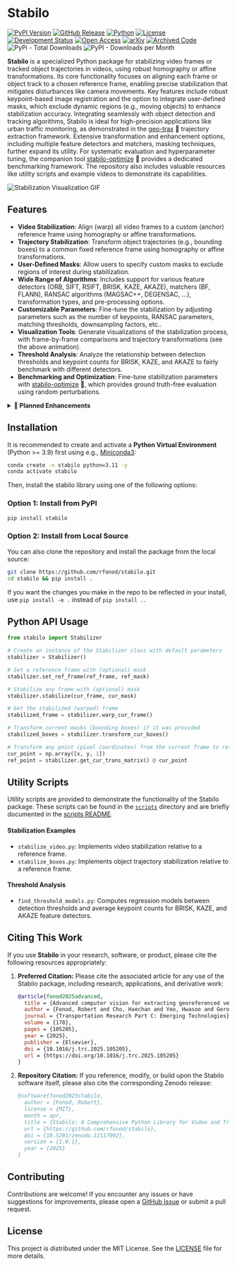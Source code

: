 # Stabilo

[![PyPI Version](https://img.shields.io/pypi/v/stabilo)](https://pypi.org/project/stabilo/) [![GitHub Release](https://img.shields.io/github/v/release/rfonod/stabilo?include_prereleases)](https://github.com/rfonod/stabilo/releases) [![Python](https://img.shields.io/badge/python-3.9%2B-blue)](https://www.python.org/) [![License](https://img.shields.io/github/license/rfonod/stabilo)](https://github.com/rfonod/stabilo/blob/main/LICENSE) [![Development Status](https://img.shields.io/badge/development-active-brightgreen)](https://github.com/rfonod/stabilo) [![Open Access](https://img.shields.io/badge/Journal-10.1016%2Fj.trc.2025.105205-blue)](https://doi.org/10.1016/j.trc.2025.105205) [![arXiv](https://img.shields.io/badge/arXiv-2411.02136-b31b1b.svg)](https://arxiv.org/abs/2411.02136) [![Archived Code](https://img.shields.io/badge/Zenodo-Software%20Archive-blue)](https://zenodo.org/doi/10.5281/zenodo.12117092) ![PyPi - Total Downloads](https://img.shields.io/pepy/dt/stabilo?label=total%20downloads) ![PyPI - Downloads per Month](https://img.shields.io/pypi/dm/stabilo?color=%234c1)

**Stabilo** is a specialized Python package for stabilizing video frames or tracked object trajectories in videos, using robust homography or affine transformations. Its core functionality focuses on aligning each frame or object track to a chosen reference frame, enabling precise stabilization that mitigates disturbances like camera movements. Key features include robust keypoint-based image registration and the option to integrate user-defined masks, which exclude dynamic regions (e.g., moving objects) to enhance stabilization accuracy. Integrating seamlessly with object detection and tracking algorithms, Stabilo is ideal for high-precision applications like urban traffic monitoring, as demonstrated in the [geo-trax](https://github.com/rfonod/geo-trax) 🚀 trajectory extraction framework. Extensive transformation and enhancement options, including multiple feature detectors and matchers, masking techniques, further expand its utility. For systematic evaluation and hyperparameter tuning, the companion tool [stabilo-optimize](https://github.com/rfonod/stabilo-optimize) 🎯 provides a dedicated benchmarking framework. The repository also includes valuable resources like utility scripts and example videos to demonstrate its capabilities.

![Stabilization Visualization GIF](https://raw.githubusercontent.com/rfonod/stabilo/main/assets/stabilization_visualization.gif?raw=True)

## Features

- **Video Stabilization**: Align (warp) all video frames to a custom (anchor) reference frame using homography or affine transformations.
- **Trajectory Stabilization**: Transform object trajectories (e.g., bounding boxes) to a common fixed reference frame using homography or affine transformations.
- **User-Defined Masks**: Allow users to specify custom masks to exclude regions of interest during stabilization.
- **Wide Range of Algorithms**: Includes support for various feature detectors (ORB, SIFT, RSIFT, BRISK, KAZE, AKAZE), matchers (BF, FLANN), RANSAC algorithms (MAGSAC++, DEGENSAC, ...), transformation types, and pre-processing options.
- **Customizable Parameters**: Fine-tune the stabilization by adjusting parameters such as the number of keypoints, RANSAC parameters, matching thresholds, downsampling factors, etc..
- **Visualization Tools**: Generate visualizations of the stabilization process, with frame-by-frame comparisons and trajectory transformations (see the above animation).
- **Threshold Analysis**: Analyze the relationship between detection thresholds and keypoint counts for BRISK, KAZE, and AKAZE to fairly benchmark with different detectors.
- **Benchmarking and Optimization**: Fine-tune stabilization parameters with [stabilo-optimize](https://github.com/rfonod/stabilo-optimize) 🎯, which provides ground truth-free evaluation using random perturbations.

<details>
<summary><b>🚀 Planned Enhancements</b></summary>

- **Unit Tests**: Comprehensive unit test suite to ensure package stability and reliability.
- **Different Mask Types**: Inclusion of additional mask types (e.g., polygonal, circular) for enhanced precision in stabilization.
- **GPU Acceleration**: Integration of GPU acceleration to improve processing speed.
- **Documentation**: Detailed documentation covering the package’s functionality and usage.

</details>

## Installation

It is recommended to create and activate a **Python Virtual Environment** (Python >= 3.9) first using e.g., [Miniconda3](https://docs.anaconda.com/free/miniconda/):

```bash
conda create -n stabilo python=3.11 -y
conda activate stabilo
```

Then, install the stabilo library using one of the following options:

### Option 1: Install from PyPI

```bash
pip install stabilo
```

### Option 2: Install from Local Source

You can also clone the repository and install the package from the local source:

```bash
git clone https://github.com/rfonod/stabilo.git
cd stabilo && pip install .
```

If you want the changes you make in the repo to be reflected in your install, use `pip install -e .` instead of `pip install .`.

## Python API Usage

```python
from stabilo import Stabilizer 

# Create an instance of the Stabilizer class with default parameters
stabilizer = Stabilizer() 

# Set a reference frame with (optional) mask
stabilizer.set_ref_frame(ref_frame, ref_mask)

# Stabilize any frame with (optional) mask
stabilizer.stabilize(cur_frame, cur_mask)

# Get the stabilized (warped) frame 
stabilized_frame = stabilizer.warp_cur_frame()

# Transform current masks (bounding boxes) if it was provided
stabilized_boxes = stabilizer.transform_cur_boxes()

# Transform any point (pixel coordinates) from the current frame to reference frame
cur_point = np.array([x, y, 1])
ref_point = stabilizer.get_cur_trans_matrix() @ cur_point
```

## Utility Scripts

Utility scripts are provided to demonstrate the functionality of the Stabilo package. These scripts can be found in the [`scripts`](./scripts/) directory and are briefly documented in the [scripts README](./scripts/README.md).

#### Stabilization Examples

- `stabilize_video.py`: Implements video stabilization relative to a reference frame.
- `stabilize_boxes.py`: Implements object trajectory stabilization relative to a reference frame.

#### Threshold Analysis

- `find_threshold_models.py`: Computes regression models between detection thresholds and average keypoint counts for BRISK, KAZE, and AKAZE feature detectors.

## Citing This Work

If you use **Stabilo** in your research, software, or product, please cite the following resources appropriately:

1. **Preferred Citation:** Please cite the associated article for any use of the Stabilo package, including research, applications, and derivative work:

    ```bibtex
    @article{fonod2025advanced,
      title = {Advanced computer vision for extracting georeferenced vehicle trajectories from drone imagery},
      author = {Fonod, Robert and Cho, Haechan and Yeo, Hwasoo and Geroliminis, Nikolas},
      journal = {Transportation Research Part C: Emerging Technologies},
      volume = {178},
      pages = {105205},
      year = {2025},
      publisher = {Elsevier},
      doi = {10.1016/j.trc.2025.105205},
      url = {https://doi.org/10.1016/j.trc.2025.105205}
    }
    ```

2. **Repository Citation:** If you reference, modify, or build upon the Stabilo software itself, please also cite the corresponding Zenodo release:

    ```bibtex
    @software{fonod2025stabilo,
      author = {Fonod, Robert},
      license = {MIT},
      month = apr,
      title = {Stabilo: A Comprehensive Python Library for Video and Trajectory Stabilization with User-Defined Masks},
      url = {https://github.com/rfonod/stabilo},
      doi = {10.5281/zenodo.12117092},
      version = {1.0.1},
      year = {2025}
    }
    ```

## Contributing

Contributions are welcome! If you encounter any issues or have suggestions for improvements, please open a [GitHub Issue](https://github.com/rfonod/stabilo/issues) or submit a pull request.

## License

This project is distributed under the MIT License. See the [LICENSE](LICENSE) file for more details.
